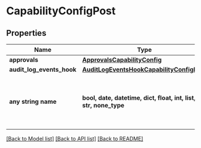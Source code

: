 # CapabilityConfigPost


## Properties
Name | Type | Description | Notes
------------ | ------------- | ------------- | -------------
**approvals** | [**ApprovalsCapabilityConfig**](ApprovalsCapabilityConfig.md) |  | [optional] 
**audit_log_events_hook** | [**AuditLogEventsHookCapabilityConfigPost**](AuditLogEventsHookCapabilityConfigPost.md) |  | [optional] 
**any string name** | **bool, date, datetime, dict, float, int, list, str, none_type** | any string name can be used but the value must be the correct type | [optional]

[[Back to Model list]](../README.md#documentation-for-models) [[Back to API list]](../README.md#documentation-for-api-endpoints) [[Back to README]](../README.md)


